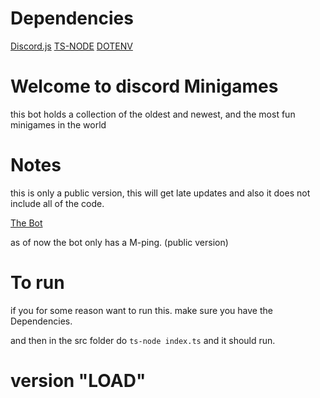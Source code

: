 # Dependencies

[Discord.js](https://discord.js.org/#/docs/main/stable/general/welcome)
[TS-NODE](https://www.npmjs.com/package/ts-node)
[DOTENV](https://www.npmjs.com/package/dotenv)


# Welcome to discord Minigames
this bot holds a collection of the oldest
and newest, and the most fun minigames in the world


# Notes
this is only a public version, this will get late updates and also it does not
include all of the code.

[The Bot](https://discord.com/api/oauth2/authorize?client_id=810638163831029770&permissions=8&scope=bot)

as of now the bot only has a M-ping.
(public version)


# To run
if you for some reason want to run this.
make sure you have the Dependencies.

and then in the src folder do `ts-node index.ts`
and it should run.


# version "LOAD"
